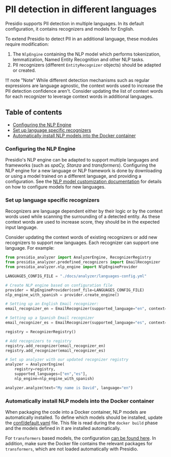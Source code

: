 # PII detection in different languages

Presidio supports PII detection in multiple languages.
In its default configuration, it contains recognizers and models for English.

To extend Presidio to detect PII in an additional language, these modules require modification:

1. The `NlpEngine` containing the NLP model which performs tokenization,
lemmatization, Named Entity Recognition and other NLP tasks.
2. PII recognizers (different `EntityRecognizer` objects) should be adapted or created.

!!! note "Note"
    While different detection mechanisms such as regular expressions are language agnostic, the context words used to increase the PII detection confidence aren't. Consider updating the list of context words for each recognizer to leverage context words in additional languages.

## Table of contents

- [Configuring the NLP Engine](#configuring-the-nlp-engine)
- [Set up language specific recognizers](#set-up-language-specific-recognizers)
- [Automatically install NLP models into the Docker container](#automatically-install-nlp-models-into-the-docker-container)

### Configuring the NLP Engine

Presidio's NLP engine can be adapted to support multiple languages and frameworks (such as *spaCy, Stanza* and *transformers*).
Configuring the NLP engine for a new language or NLP framework is done by downloading or using a model trained on a different language, and providing a configuration.
See the [NLP model customization documentation](customizing_nlp_models.md) for details on how to configure models for new languages.


### Set up language specific recognizers

Recognizers are language dependent either by their logic or by the context words used while scanning the surrounding of a detected entity.
As these context words are used to increase score, they should be in the expected input language.

Consider updating the context words of existing recognizers or add new recognizers to support new languages.
Each recognizer can support one language. For example:

```python
from presidio_analyzer import AnalyzerEngine, RecognizerRegistry
from presidio_analyzer.predefined_recognizers import EmailRecognizer
from presidio_analyzer.nlp_engine import NlpEngineProvider

LANGUAGES_CONFIG_FILE = "./docs/analyzer/languages-config.yml"

# Create NLP engine based on configuration file
provider = NlpEngineProvider(conf_file=LANGUAGES_CONFIG_FILE)
nlp_engine_with_spanish = provider.create_engine()

# Setting up an English Email recognizer:
email_recognizer_en = EmailRecognizer(supported_language="en", context=["email", "mail"])

# Setting up a Spanish Email recognizer
email_recognizer_es = EmailRecognizer(supported_language="es", context=["correo", "electrónico"])

registry = RecognizerRegistry()

# Add recognizers to registry
registry.add_recognizer(email_recognizer_en)
registry.add_recognizer(email_recognizer_es)

# Set up analyzer with our updated recognizer registry
analyzer = AnalyzerEngine(
    registry=registry,
    supported_languages=["en","es"],
    nlp_engine=nlp_engine_with_spanish)

analyzer.analyze(text="My name is David", language="en")
```

### Automatically install NLP models into the Docker container

When packaging the code into a Docker container, NLP models are automatically installed.
To define which models should be installed,
update the [conf/default.yaml](https://github.com/microsoft/presidio/blob/main/presidio-analyzer/conf/default.yaml) file. This file is read during
the `docker build` phase and the models defined in it are installed automatically.

For `transformers` based models, the configuration [can be found here](https://github.com/microsoft/presidio/blob/main/presidio-analyzer/conf/transformers.yaml). 
In addition, make sure the Docker file contains the relevant packages for `transformers`, which are not loaded automatically with Presidio.
